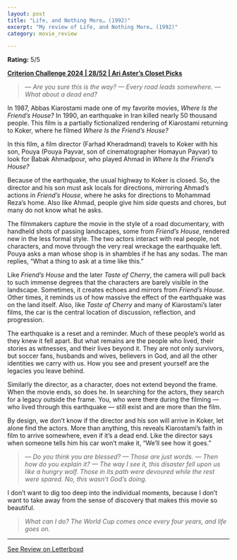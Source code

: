 ```yaml
---
layout: post
title: "Life, and Nothing More… (1992)"
excerpt: "My review of Life, and Nothing More… (1992)"
category: movie_review

---
```


**Rating:** 5/5

<b><a href="https://boxd.it/qWjuA/detail" rel="nofollow">Criterion Challenge 2024 | 28/52 | Ari Aster’s Closet Picks</a></b>

<blockquote><i>— Are you sure this is the way?
— Every road leads somewhere.
— What about a dead end?</i></blockquote>In 1987, Abbas Kiarostami made one of my favorite movies, <i>Where Is the Friend’s House?</i> In 1990, an earthquake in Iran killed nearly 50 thousand people. This film is a partially fictionalized rendering of Kiarostami returning to Koker, where he filmed <i>Where Is the Friend’s House?</i>

In this film, a film director (Farhad Kheradmand) travels to Koker with his son, Pouya (Pouya Payvar, son of cinematographer Homayun Payvar) to look for Babak Ahmadpour, who played Ahmad in <i>Where Is the Friend’s House?</i>

Because of the earthquake, the usual highway to Koker is closed. So, the director and his son must ask locals for directions, mirroring Ahmad’s actions in <i>Friend’s House</i>, where he asks for directions to Mohammad Reza’s home. Also like Ahmad, people give him side quests and chores, but many do not know what he asks.

The filmmakers capture the movie in the style of a road documentary, with handheld shots of passing landscapes, some from <i>Friend’s House</i>, rendered new in the less formal style. The two actors interact with real people, not characters, and move through the very real wreckage the earthquake left. Pouya asks a man whose shop is in shambles if he has any sodas. The man replies, “What a thing to ask at a time like this.”

Like <i>Friend’s House</i> and the later <i>Taste of Cherry</i>, the camera will pull back to such immense degrees that the characters are barely visible in the landscape. Sometimes, it creates echoes and mirrors from <i>Friend’s House</i>. Other times, it reminds us of how massive the effect of the earthquake was on the land itself. Also, like <i>Taste of Cherry</i> and many of Kiarostami’s later films, the car is the central location of discussion, reflection, and progression.

The earthquake is a reset and a reminder. Much of these people’s world as they knew it fell apart. But what remains are the people who lived, their stories as witnesses, and their lives beyond it. They are not only survivors, but soccer fans, husbands and wives, believers in God, and all the other identities we carry with us. How you see and present yourself are the legacies you leave behind.

Similarly the director, as a character, does not extend beyond the frame. When the movie ends, so does he. In searching for the actors, they search for a legacy outside the frame. You, who were there during the filming — who lived through this earthquake — still exist and are more than the film.

By design, we don’t know if the director and his son will arrive in Koker, let alone find the actors. More than anything, this reveals Kiarostami’s faith in film to arrive somewhere, even if it’s a dead end. Like the director says when someone tells him his car won’t make it, “We’ll see how it goes.”


<blockquote><i>— Do you think you are blessed?
— Those are just words.
— Then how do you explain it?
— The way I see it, this disaster fell upon us like a hungry wolf. Those in its path were devoured while the rest were spared. No, this wasn’t God’s doing.</i></blockquote>I don’t want to dig too deep into the individual moments, because I don’t want to take away from the sense of discovery that makes this movie so beautiful.


<blockquote><i>What can I do? The World Cup comes once every four years, and life goes on.</i></blockquote>

<hr>

[See Review on Letterboxd](https://boxd.it/6QJ7kt)
